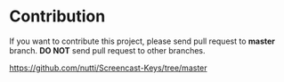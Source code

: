 # Contribution

If you want to contribute this project, please send pull request to **master** branch.
**DO NOT** send pull request to other branches.

https://github.com/nutti/Screencast-Keys/tree/master
